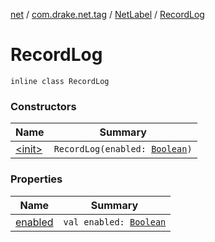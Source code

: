 [net](../../../index.md) / [com.drake.net.tag](../../index.md) / [NetLabel](../index.md) / [RecordLog](./index.md)

# RecordLog

`inline class RecordLog`

### Constructors

| Name | Summary |
|---|---|
| [&lt;init&gt;](-init-.md) | `RecordLog(enabled: `[`Boolean`](https://kotlinlang.org/api/latest/jvm/stdlib/kotlin/-boolean/index.html)`)` |

### Properties

| Name | Summary |
|---|---|
| [enabled](enabled.md) | `val enabled: `[`Boolean`](https://kotlinlang.org/api/latest/jvm/stdlib/kotlin/-boolean/index.html) |
